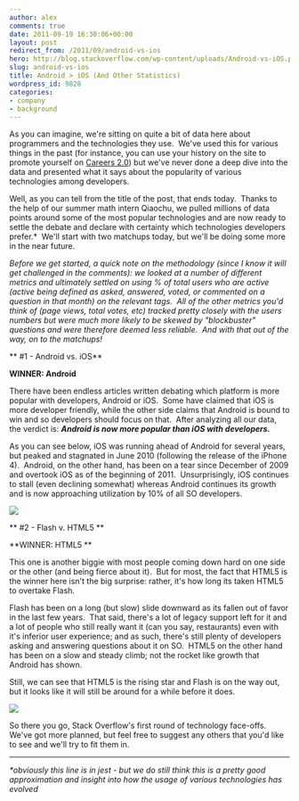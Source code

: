 ```yaml
---
author: alex
comments: true
date: 2011-09-19 16:30:06+00:00
layout: post
redirect_from: /2011/09/android-vs-ios
hero: http://blog.stackoverflow.com/wp-content/uploads/Android-vs-iOS.png
slug: android-vs-ios
title: Android > iOS (And Other Statistics)
wordpress_id: 9828
categories:
- company
- background
---
```


As you can imagine, we're sitting on quite a bit of data here about programmers and the technologies they use.  We've used this for various things in the past (for instance, you can use your history on the site to promote yourself on [Careers 2.0](http://careers.stackoverflow.com)) but we've never done a deep dive into the data and presented what it says about the popularity of various technologies among developers.

Well, as you can tell from the title of the post, that ends today.  Thanks to the help of our summer math intern Qiaochu, we pulled millions of data points around some of the most popular technologies and are now ready to settle the debate and declare with certainty which technologies developers prefer.*  We'll start with two matchups today, but we'll be doing some more in the near future.

_Before we get started, a quick note on the methodology (since I know it will get challenged in the comments): we looked at a number of different metrics and ultimately settled on using % of total users who are active (active being defined as asked, answered, voted, or commented on a question in that month) on the relevant tags.  All of the other metrics you'd think of (page views, total votes, etc) tracked pretty closely with the users numbers but were much more likely to be skewed by "blockbuster" questions and were therefore deemed less reliable.  And with that out of the way, on to the matchups!_

** #1 - Android vs. iOS**

**WINNER: Android**

There have been endless articles written debating which platform is more popular with developers, Android or iOS.  Some have claimed that iOS is more developer friendly, while the other side claims that Android is bound to win and so developers should focus on that.  After analyzing all our data, the verdict is: _**Android is now more popular than iOS with developers.**_

As you can see below, iOS was running ahead of Android for several years, but peaked and stagnated in June 2010 (following the release of the iPhone 4).  Android, on the other hand, has been on a tear since December of 2009 and overtook iOS as of the beginning of 2011.  Unsurprisingly, iOS continues to stall (even declining somewhat) whereas Android continues its growth and is now approaching utilization by 10% of all SO developers.

[![](http://blog.stackoverflow.com/wp-content/uploads/Android-vs-iOS.png)](http://blog.stackoverflow.com/2011/09/android-vs-ios/android-vs-ios/)



** #2 - Flash v. HTML5
**

**WINNER: HTML5
**

This one is another biggie with most people coming down hard on one side or the other (and being fierce about it).  But for most, the fact that HTML5 is the winner here isn't the big surprise: rather, it's how long its taken HTML5 to overtake Flash.

Flash has been on a long (but slow) slide downward as its fallen out of favor in the last few years.  That said, there's a lot of legacy support left for it and a lot of people who still really want it (can you say, restaurants) even with it's inferior user experience; and as such, there's still plenty of developers asking and answering questions about it on SO.  HTML5 on the other hand has been on a slow and steady climb; not the rocket like growth that Android has shown.

Still, we can see that HTML5 is the rising star and Flash is on the way out, but it looks like it will still be around for a while before it does.

[![](http://blog.stackoverflow.com/wp-content/uploads/HTML5-v-Flash.png)](http://blog.stackoverflow.com/2011/09/android-vs-ios/html5-v-flash/)



So there you go, Stack Overflow's first round of technology face-offs.  We've got more planned, but feel free to suggest any others that you'd like to see and we'll try to fit them in.





* * *



_*obviously this line is in jest - but we do still think this is a pretty good approximation and insight into how the usage of various technologies has evolved_
